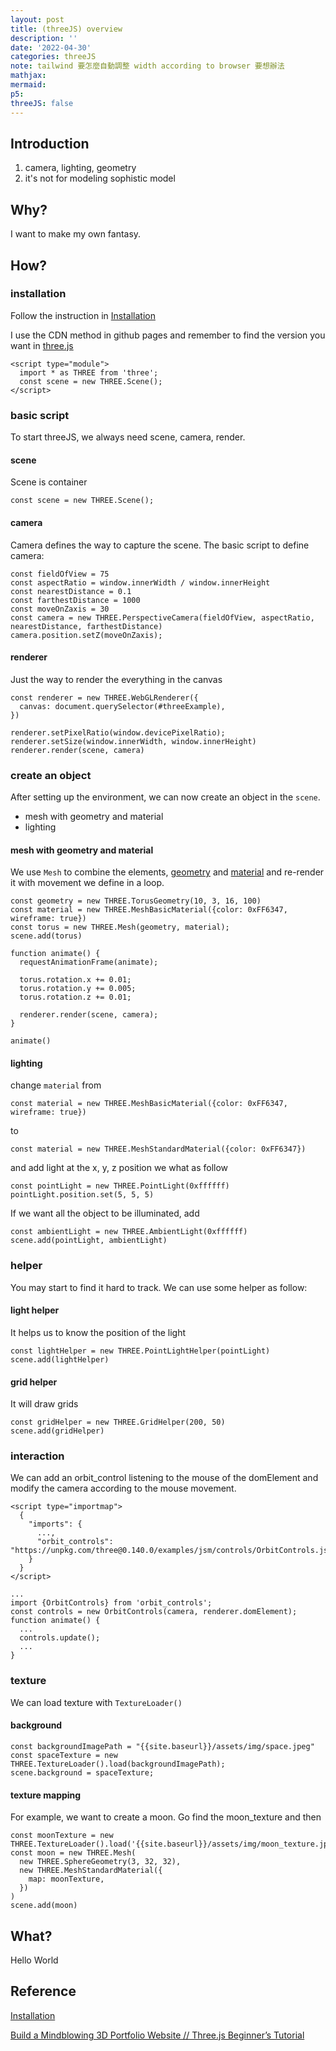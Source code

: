 ```yaml
---
layout: post
title: (threeJS) overview
description: ''
date: '2022-04-30'
categories: threeJS
note: tailwind 要怎麼自動調整 width according to browser 要想辦法
mathjax:
mermaid:
p5:
threeJS: false
---
```


## Introduction

1. camera, lighting, geometry
2. it's not for modeling sophistic model

## Why?

I want to make my own fantasy.

## How?

### installation

Follow the instruction in [Installation](https://threejs.org/docs/#manual/en/introduction/Installation)

I use the CDN method in github pages and remember to find the version you want in [three.js](https://www.npmjs.com/package/three)

```
<script type="module">
  import * as THREE from 'three';
  const scene = new THREE.Scene();
</script>
```

### basic script

To start threeJS, we always need scene, camera, render.

#### scene

Scene is container

```
const scene = new THREE.Scene();
```

#### camera

Camera defines the way to capture the scene. The basic script to define camera:

```
const fieldOfView = 75
const aspectRatio = window.innerWidth / window.innerHeight
const nearestDistance = 0.1
const farthestDistance = 1000
const moveOnZaxis = 30
const camera = new THREE.PerspectiveCamera(fieldOfView, aspectRatio, nearestDistance, farthestDistance)
camera.position.setZ(moveOnZaxis);
```

#### renderer

Just the way to render the everything in the canvas

```
const renderer = new THREE.WebGLRenderer({
  canvas: document.querySelector(#threeExample),
})

renderer.setPixelRatio(window.devicePixelRatio);
renderer.setSize(window.innerWidth, window.innerHeight)
renderer.render(scene, camera)
```

### create an object

After setting up the environment, we can now create an object in the `scene`.

* mesh with geometry and material
* lighting

#### mesh with geometry and material

We use `Mesh` to combine the elements, [geometry](https://threejs.org/docs/?q=geometry#api/en) and [material](https://threejs.org/docs/?q=material#api/en) and re-render it with movement we define in a loop.

```
const geometry = new THREE.TorusGeometry(10, 3, 16, 100)
const material = new THREE.MeshBasicMaterial({color: 0xFF6347, wireframe: true})
const torus = new THREE.Mesh(geometry, material);
scene.add(torus)

function animate() {
  requestAnimationFrame(animate);

  torus.rotation.x += 0.01;
  torus.rotation.y += 0.005;
  torus.rotation.z += 0.01;

  renderer.render(scene, camera);
}
  
animate()
```

#### lighting

change `material` from

```
const material = new THREE.MeshBasicMaterial({color: 0xFF6347, wireframe: true})
```

to

```
const material = new THREE.MeshStandardMaterial({color: 0xFF6347})
```

and add light at the x, y, z position we what as follow

```
const pointLight = new THREE.PointLight(0xffffff)
pointLight.position.set(5, 5, 5)
```

If we want all the object to be illuminated, add

```
const ambientLight = new THREE.AmbientLight(0xffffff)
scene.add(pointLight, ambientLight)
```

### helper

You may start to find it hard to track. We can use some helper as follow:

#### light helper

It helps us to know the position of the light

```
const lightHelper = new THREE.PointLightHelper(pointLight)
scene.add(lightHelper)
```

#### grid helper

It will draw grids

```
const gridHelper = new THREE.GridHelper(200, 50)
scene.add(gridHelper)
```

### interaction

We can add an orbit_control listening to the mouse of the domElement and modify the camera according to the mouse movement.

```
<script type="importmap">
  {
    "imports": {
      ...,
      "orbit_controls": "https://unpkg.com/three@0.140.0/examples/jsm/controls/OrbitControls.js"
    }
  }
</script>

...
import {OrbitControls} from 'orbit_controls';
const controls = new OrbitControls(camera, renderer.domElement);
function animate() {
  ...
  controls.update();
  ...
}
```

### texture

We can load texture with `TextureLoader()`

#### background

```
const backgroundImagePath = "{{site.baseurl}}/assets/img/space.jpeg"
const spaceTexture = new THREE.TextureLoader().load(backgroundImagePath);
scene.background = spaceTexture;
```

#### texture mapping

For example, we want to create a moon. Go find the moon_texture and then

```
const moonTexture = new THREE.TextureLoader().load('{{site.baseurl}}/assets/img/moon_texture.jpeg');
const moon = new THREE.Mesh(
  new THREE.SphereGeometry(3, 32, 32),
  new THREE.MeshStandardMaterial({
    map: moonTexture,
  })
)
scene.add(moon)
```

## What?

<div id='' class='h-screen justify-center items-center'>
  <canvas id='threeExample' class='object-scale-down'>
    Hello World
  </canvas>
</div>

<script type="importmap">
  {
    "imports": {
      "three": "https://unpkg.com/three@0.140.0/build/three.module.js",
      "orbit_controls": "https://unpkg.com/three@0.140.0/examples/jsm/controls/OrbitControls.js"
    }
  }
</script>

<script type="module">
  import * as THREE from 'three';
  import {OrbitControls} from 'orbit_controls';

  const scene = new THREE.Scene();

  const fieldOfView = 75
  const aspectRatio = window.innerWidth / window.innerHeight
  const nearestDistance = 0.1
  const farthestDistance = 1000
  const moveOnZaxis = 30
  const camera = new THREE.PerspectiveCamera(fieldOfView, aspectRatio, nearestDistance, farthestDistance)

  const renderer = new THREE.WebGLRenderer({
    canvas: document.querySelector('#threeExample'),
  })

  camera.position.setZ(moveOnZaxis);

  renderer.setPixelRatio(window.devicePixelRatio);
  renderer.render(scene, camera)

  ////////////////////////////////////

  const geometry = new THREE.TorusGeometry(10, 3, 16, 100)
  const material = new THREE.MeshStandardMaterial({color: 0xFF6347})
  const torus = new THREE.Mesh(geometry, material);
  scene.add(torus)

  ////////////////////////////////////

  const pointLight = new THREE.PointLight(0xffffff)
  pointLight.position.set(5, 5, 5)

  const ambientLight = new THREE.AmbientLight(0xffffff)
  scene.add(pointLight, ambientLight)

  /////////////////////////////////////

  const lightHelper = new THREE.PointLightHelper(pointLight)
  scene.add(lightHelper)

  const gridHelper = new THREE.GridHelper(200, 50)
  scene.add(gridHelper)

  /////////////////////////////////////

  const controls = new OrbitControls(camera, renderer.domElement);

  /////////////////////////////////////

  const backgroundImagePath = "{{site.baseurl}}/assets/img/space.jpeg"
  const spaceTexture = new THREE.TextureLoader().load(backgroundImagePath);
  scene.background = spaceTexture;

  const moonTexture = new THREE.TextureLoader().load('{{site.baseurl}}/assets/img/moon_texture.jpeg');
  const moon = new THREE.Mesh(
    new THREE.SphereGeometry(3, 32, 32),
    new THREE.MeshStandardMaterial({
      map: moonTexture,
    })
  );
  scene.add(moon)

  /////////////////////////////////////

  function animate() {
    requestAnimationFrame(animate);

    torus.rotation.x += 0.01;
    torus.rotation.y += 0.005;
    torus.rotation.z += 0.01;

    controls.update();

    renderer.render(scene, camera);
  }
  
  animate()
</script>

## Reference

[Installation](https://threejs.org/docs/#manual/en/introduction/Installation)

[Build a Mindblowing 3D Portfolio Website // Three.js Beginner’s Tutorial](https://www.youtube.com/watch?v=Q7AOvWpIVHU&t=198s)
